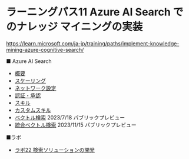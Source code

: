 # ラーニングパス11 Azure AI Search でのナレッジ マイニングの実装

https://learn.microsoft.com/ja-jp/training/paths/implement-knowledge-mining-azure-cognitive-search/

■ Azure AI Search

- [概要](azure-ai-search/overview.md)
- [スケーリング](azure-ai-search/scaling.md)
- [ネットワーク設定](azure-ai-search/network.md)
- [認証・承認](azure-ai-search/auth.md)
- [スキル](azure-ai-search/skill.md)
- [カスタムスキル](azure-ai-search/custom-skill.md)
- [ベクトル検索](azure-ai-search/vector-search.md) 2023/7/18 パブリックプレビュー
- [統合ベクトル検索](azure-ai-search/integrated-vectorization.md) 2023/11/15 パブリックプレビュー

■ラボ

- [ラボ22 検索ソリューションの開発](lab22cs.md)
